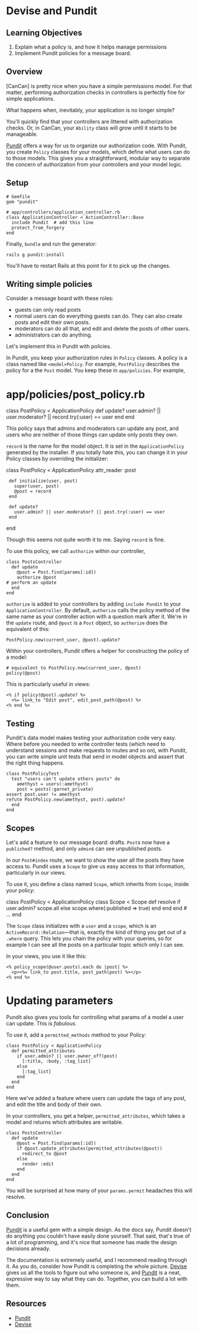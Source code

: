 # Devise and Pundit

## Learning Objectives

  1. Explain what a policy is, and how it helps manage permissions
  2. Implement Pundit policies for a message board.

## Overview

[CanCan] is pretty nice when you have a simple permissions model. For that matter, performing authorization checks in controllers is perfectly fine for simple applications.

What happens when, inevitably, your application is no longer simple?

You'll quickly find that your controllers are littered with authorization checks. Or, in CanCan, your `Ability` class will grow until it starts to be manageable.

[Pundit] offers a way for us to organize our authorization code. With Pundit, you create `Policy` classes for your models, which define what users can do to those models. This gives you a straightforward, modular way to separate the concern of authorization from your controllers and your model logic.

## Setup

    # Gemfile
    gem "pundit"

    # app/controllers/application_controller.rb
    class ApplicationController < ActionController::Base
      include Pundit  # add this line
      protect_from_forgery
    end

Finally, `bundle` and run the generator:

    rails g pundit:install

You'll have to restart Rails at this point for it to pick up the changes.

## Writing simple policies

Consider a message board with these roles:

   * guests can only read posts
   * normal users can do everything guests can do. They can also create posts and edit their own posts.
   * moderators can do all that, and edit and delete the posts of other users.
   * administrators can do anything.

Let's implement this in Pundit with policies.

In Pundit, you keep your authorization rules in `Policy` classes. A policy is a class named like `<model>Policy`. For example, `PostPolicy` describes the policy for a the `Post` model. You keep these in `app/policies`. For example,

   # app/policies/post_policy.rb
   class PostPolicy < ApplicationPolicy
     def update?
       user.admin? || user.moderator? || record.try(:user) == user
     end
   end

This policy says that admins and moderators can update any post, and users who are neither of those things can update only posts they own.

`record` is the name for the model object. It is set in the `ApplicationPolicy` generated by the installer. If you totally hate this, you can change it in your Policy classes by overriding the initializer:

   class PostPolicy < ApplicationPolicy
     attr_reader :post

     def initialize(user, post)
       super(user, post)
       @post = record
     end
     
     def update?
       user.admin? || user.moderator? || post.try(:user) == user
     end
   end

Though this seems not quite worth it to me. Saying `record` is fine.

To use this policy, we call `authorize` within our controller,

    class PostsController
      def update
        @post = Post.find(params[:id])
        authorize @post
	# perform an update
      end
    end

`authorize` is added to your controllers by adding `include Pundit` to your `ApplicationController`. By default, `authorize` calls the policy method of the same name as your controller action with a question mark after it. We're in the `update` route, and `@post` is a `Post` object, so `authorize` does the equivalent of this:

    PostPolicy.new(current_user, @post).update?

Within your controllers, Pundit offers a helper for constructing the policy of a model:

    # equivalent to PostPolicy.new(current_user, @post)
    policy(@post)

This is particularly useful in views:

    <% if policy(@post).update? %>
      <%= link_to "Edit post", edit_post_path(@post) %>
    <% end %>

## Testing

Pundit's data model makes testing your authorization code very easy. Where before you needed to write controller tests (which need to understand sessions and make requests to routes and so on), with Pundit, you can write simple unit tests that send in model objects and assert that the right thing happens.

    class PostPolicyTest
      test "users can't update others posts" do
        amethyst = users(:amethyst)
        post = posts(:garnet_private)
	assert post.user != amethyst
	refute PostPolicy.new(amethyst, post).update?
      end
    end

## Scopes

Let's add a feature to our message board: drafts. `Post`s now have a `published?` method, and only `admin`s can see unpublished posts.

In our `Post#index` route, we want to show the user all the posts they have access to. Pundit uses a `Scope` to give us easy access to that information, particularly in our views. 

To use it, you define a class named `Scope`, which inherits from `Scope`, inside your policy:

   class PostPolicy < ApplicationPolicy
     class Scope < Scope
       def resolve
         if user.admin?
           scope.all
         else
           scope.where(:published => true)
         end
       end
     end
     # ...
   end

The `Scope` class initializes with a `user` and a `scope`, which is an `ActiveRecord::Relation`—that is, exactly the kind of thing you get out of a `.where` query. This lets you chain the policy with your queries, so for example I can see all the posts on a particular topic which only I can see.

In your views, you use it like this:

    <% policy_scope(@user.posts).each do |post| %>
      <p><%= link_to post.title, post_path(post) %></p>
    <% end %>

# Updating parameters

Pundit also gives you tools for controlling what params of a model a user can update. This is *fabulous*.

To use it, add a `permitted_methods` method to your Policy:

    class PostPolicy < ApplicationPolicy
      def permitted_attributes
        if user.admin? || user.owner_of?(post)
          [:title, :body, :tag_list]
        else
          [:tag_list]
        end
      end
    end

Here we've added a feature where users can update the tags of any post, and edit the title and body of their own.

In your controllers, you get a helper, `permitted_attributes`, which takes a model and returns which attributes are writable.

    class PostsController
      def update
        @post = Post.find(params[:id])
        if @post.update_attributes(permitted_attributes(@post))
          redirect_to @post
        else
          render :edit
        end
      end
    end

You will be surprised at how many of your `params.permit` headaches this will resolve.

## Conclusion

[Pundit] is a useful gem with a simple design. As the docs say, Pundit doesn't do anything you couldn't have easily done yourself. That said, that's true of a lot of programming, and it's nice that someone has made the design decisions already.

The documentation is extremely useful, and I recommend reading through it. As you do, consider how Pundit is completing the whole picture. [Devise] gives us all the tools to figure out who someone is, and [Pundit] is a neat, expressive way to say what they can do. Together, you can build a lot with them.

## Resources
  * [Pundit]
  * [Devise]

[Devise]: https://github.com/plataformatec/devise
[Pundit]: https://github.com/elabs/pundit
